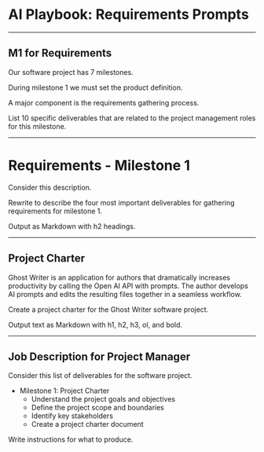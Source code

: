 # AI Playbook: Requirements Prompts

---

## M1 for Requirements

Our software project has 7 milestones. 

During milestone 1 we must set the product definition.  

A major component is the requirements gathering process.

List 10 specific deliverables that are related to the project management roles for this milestone.

---

# Requirements - Milestone 1

Consider this description.

Rewrite to describe the four most important deliverables for gathering requirements for milestone 1.

Output as Markdown with h2 headings.

---

## Project Charter

Ghost Writer is an application for authors that dramatically increases productivity by
calling the Open AI API with prompts.  The author develops AI prompts and edits the resulting
files together in a seamless workflow.

Create a project charter for the Ghost Writer software project.  

Output text as Markdown with h1, h2, h3, ol, and bold.

---

## Job Description for Project Manager

Consider this list of deliverables for the software project.

* Milestone 1: Project Charter
    - Understand the project goals and objectives
    - Define the project scope and boundaries
    - Identify key stakeholders
    - Create a project charter document

Write instructions for what to produce.

